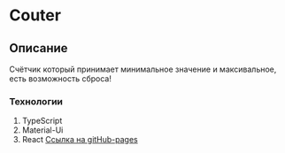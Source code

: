 # Couter 

## Описание
Счётчик который принимает минимальное значение и максивальное, есть возможность сброса! 

### Технологии 
1. TypeScript
2. Material-Ui
3. React
[Ссылка на gitHub-pages](https://aliakseiyausiuk.github.io/Counter-Material-UI/)
